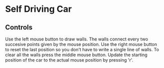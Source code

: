 # Self Driving Car

## Controls

Use the left mouse button to draw walls. The walls connect every two succesive points given by the mouse position.
Use the right mouse button to reset the last position so you don't have to write a single line of walls.
To clear all the walls press the middle mouse button.
Update the starting position of the car to the actual mouse position by pressing 'r'.